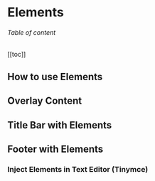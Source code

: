 # Elements

###### Table of content

[[toc]]

## How to use Elements

## Overlay Content

## Title Bar with Elements

## Footer with Elements

### Inject Elements in Text Editor (Tinymce)
